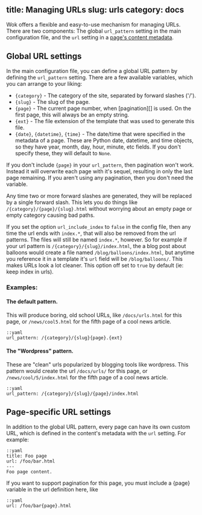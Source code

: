 title: Managing URLs
slug: urls
category: docs
---
Wok offers a flexible and easy-to-use mechanism for managing URLs. There are
two components: The global `url_pattern` setting in the main configuration
file, and the `url` setting in a [page's content metadata][content].

[content]: /docs/content/

Global URL settings
-------------------

In the main configuration file, you can define a global URL pattern by defining
the `url_pattern` setting. There are a few available variables, which you can
arrange to your liking:

- `{category}` - The category of the site, separated by forward slashes ('/').
- `{slug}` - The slug of the page.
- `{page}` - The current page number, when [pagination][] is used. On the first
  page, this will always be an empty string.
- `{ext}` - The file extension of the template that was used to generate this
  file.
- `{date}`, `{datetime}`, `{time}` - The date/time that were specified in the
  metadata of a page. These are Python date, datetime, and time objects, so
  they have year, month, day, hour, minute, etc fields. If you don't specify
  these, they will default to `None`.

If you don't include `{page}` in your `url_pattern`, then pagination won't
work. Instead it will overwrite each page with it's sequel, resulting in only
the last page remaining. If you aren't using any pagination, then you don't
need the variable.

Any time two or more forward slashes are generated, they will be replaced by a
single forward slash. This lets you do things like
`/{category}/{page}/{slug}.html` without worrying about an empty page or empty
category causing bad paths.

If you set the option `url_include_index` to `false` in the config file, then
any time the url ends with `index.*`, that will also be removed from the url
patterns. The files will still be named `index.*`, however. So for example if
your url pattern is `/{category}/{slug}/index.html`, the a blog post about
balloons would create a file named `/blog/balloons/index.html`, but anytime you
reference it in a template it's `url` field will be `/blog/balloons/`. This
makes URLs look a lot cleaner. This option off set to `true` by default (ie:
keep index in urls).

### Examples:

#### The default pattern.
This will produce boring, old school URLs, like `/docs/urls.html` for this page, or `/news/cool5.html` for the fifth page of a cool news article.

    ::yaml
    url_pattern: /{category}/{slug}{page}.{ext}

#### The "Wordpress" pattern.
These are "clean" urls popularized by blogging tools like wordpress. This
pattern would create the url `/docs/urls/` for this page, or
`/news/cool/5/index.html` for the fifth page of a cool news article.

    ::yaml
    url_pattern: /{category}/{slug}/{page}/index.html

Page-specific URL settings
--------------------------
In addition to the global URL pattern, every page can have its own custom URL, which is defined in the content's metadata with the `url` setting. For example:

    ::yaml
    title: Foo page
    url: /foo/bar.html
    ---
    Foo page content.

If you want to support pagination for this page, you must include a {page} variable in the url definition here, like

    ::yaml
    url: /foo/bar{page}.html
